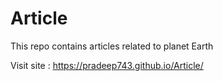 # Article
This repo contains articles related to planet Earth

Visit site : https://pradeep743.github.io/Article/
